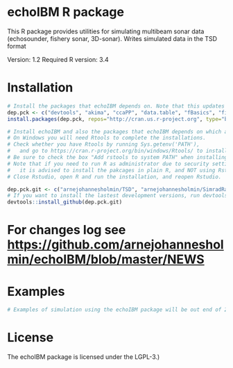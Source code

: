 echoIBM R package
=====

This R package provides utilities for simulating multibeam sonar data (echosounder, fishery sonar, 3D-sonar). Writes simulated data in the TSD format

Version: 1.2
Required R version: 3.4

Installation
=====

``` r
# Install the packages that echoIBM depends on. Note that this updates all the specified packages to the latest (binary) version. To skip installing already installed packages, run install.packages(setdiff(dep.pck, installed.packages()[,"Package"]), repos="http://cran.us.r-project.org") instead:
dep.pck <- c("devtools", "akima", "ccaPP", "data.table", "fBasics", "fields", "fpc", "gdata", "gsl", "pbapply", "SoDA", "XML")
install.packages(dep.pck, repos="http://cran.us.r-project.org", type="binary")

# Install echoIBM and also the packages that echoIBM depends on which are on GitHub (by Holmin):
# On Windows you will need Rtools to complete the installations.
# Check whether you have Rtools by running Sys.getenv('PATH'),
#   and go to https://cran.r-project.org/bin/windows/Rtools/ to install Rtools if not.
# Be sure to check the box "Add rstools to system PATH" when installing Rtools.
# Note that if you need to run R as administrator due to security settings,
#   it is advised to install the pakcages in plain R, and NOT using Rstudio.
# Close Rstudio, open R and run the installation, and reopen Rstudio.

dep.pck.git <- c("arnejohannesholmin/TSD", "arnejohannesholmin/SimradRaw", "arnejohannesholmin/sonR", "arnejohannesholmin/echoIBM")
# If you want to install the lastest development versions, run devtools::install_github(dep.pck.git, ref="develop") instead:
devtools::install_github(dep.pck.git)

```

# For changes log see https://github.com/arnejohannesholmin/echoIBM/blob/master/NEWS

Examples
=====

``` r
# Examples of simulation using the echoIBM package will be out end of 2017.
```

License
=====

The echoIBM package is licensed under the LGPL-3.)

